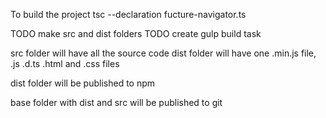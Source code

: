 To build the project
tsc --declaration fucture-navigator.ts

TODO make src and dist folders
TODO create gulp build task

src folder will have all the source code
dist folder will have one .min.js file, .js .d.ts .html and .css files

dist folder will be published to npm

base folder with dist and src will be published to git